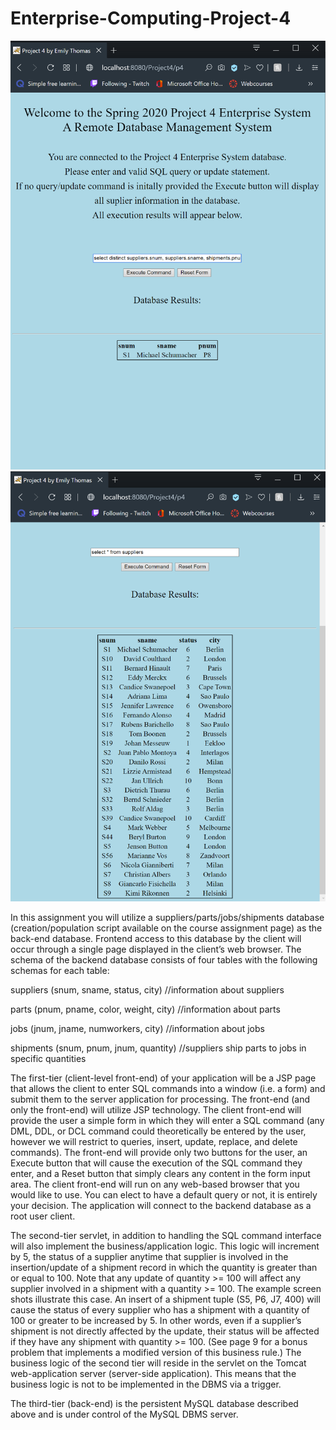 # Enterprise-Computing-Project-4

![alt text](https://github.com/itsemmie/Enterprise-Computing-Project-4/blob/main/project-preview.png?raw=true)
![alt text](https://github.com/itsemmie/Enterprise-Computing-Project-4/blob/main/project-preview2.png?raw=true)

In this assignment you will utilize a suppliers/parts/jobs/shipments database
(creation/population script available on the course assignment page) as the back-end database. Frontend access to this database by the client will occur through a single page displayed in the client’s web
browser. The schema of the backend database consists of four tables with the following schemas for
each table:

suppliers (snum, sname, status, city) //information about suppliers

parts (pnum, pname, color, weight, city) //information about parts

jobs (jnum, jname, numworkers, city) //information about jobs

shipments (snum, pnum, jnum, quantity) //suppliers ship parts to jobs in specific quantities
 
 
The first-tier (client-level front-end) of your application will be a JSP page that allows the client to
enter SQL commands into a window (i.e. a form) and submit them to the server application for
processing. The front-end (and only the front-end) will utilize JSP technology. The client front-end
will provide the user a simple form in which they will enter a SQL command (any DML, DDL, or
DCL command could theoretically be entered by the user, however we will restrict to queries, insert,
update, replace, and delete commands). The front-end will provide only two buttons for the user, an
Execute button that will cause the execution of the SQL command they enter, and a Reset button that
simply clears any content in the form input area. The client front-end will run on any web-based
browser that you would like to use. You can elect to have a default query or not, it is entirely your
decision. The application will connect to the backend database as a root user client.

The second-tier servlet, in addition to handling the SQL command interface will also implement the
business/application logic. This logic will increment by 5, the status of a supplier anytime that supplier
is involved in the insertion/update of a shipment record in which the quantity is greater than or equal to
100. Note that any update of quantity >= 100 will affect any supplier involved in a shipment with a
quantity >= 100. The example screen shots illustrate this case. An insert of a shipment tuple (S5, P6,
J7, 400) will cause the status of every supplier who has a shipment with a quantity of 100 or greater to
be increased by 5. In other words, even if a supplier’s shipment is not directly affected by the update,
their status will be affected if they have any shipment with quantity >= 100. (See page 9 for a bonus
problem that implements a modified version of this business rule.) The business logic of the
second tier will reside in the servlet on the Tomcat web-application server (server-side application).
This means that the business logic is not to be implemented in the DBMS via a trigger.

The third-tier (back-end) is the persistent MySQL database described above and is under control of the
MySQL DBMS server. 
